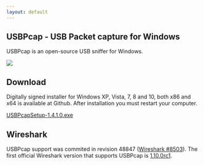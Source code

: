 ```yaml
---
layout: default
---
```


USBPcap - USB Packet capture for Windows
----------------------------------------

USBPcap is an open-source USB sniffer for Windows.

 [![](tour/stdin_capture_small.png)](tour/stdin_capture.png "Screenshot") 

Download
--------

Digitally signed installer for Windows XP, Vista, 7, 8 and 10, both x86 and x64 is available at Github. After installation you must restart your computer.

[USBPcapSetup-1.4.1.0.exe](thankyou.html?file=1.4.1.0/USBPcapSetup-1.4.1.0.exe)

Wireshark
---------

USBPcap support was commited in revision 48847 ([Wireshark #8503](https://bugs.wireshark.org/bugzilla/show_bug.cgi?id=8503)). The first official Wireshark version that supports USBPcap is [1.10.0rc1](http://www.wireshark.org/download.html#development_release).

